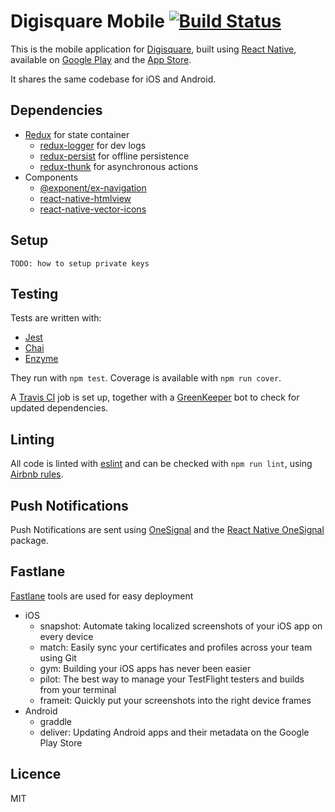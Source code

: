 # Digisquare Mobile [![Build Status](https://travis-ci.org/digisquare/mobile.svg?branch=master)](https://travis-ci.org/digisquare/mobile)

This is the mobile application for [Digisquare](https://digisquare.net), built using [React Native](https://facebook.github.io/react-native/), available on [Google Play](https://play.google.com/store/apps/details?id=net.digisquare.app) and the [App Store](https://itunes.apple.com/us/app/digisquare/id1129249292).

It shares the same codebase for iOS and Android.

## Dependencies

  - [Redux](https://github.com/reactjs/redux) for state container
  	- [redux-logger](https://github.com/evgenyrodionov/redux-logger) for dev logs
  	- [redux-persist](https://github.com/rt2zz/redux-persist) for offline persistence
  	- [redux-thunk](https://github.com/gaearon/redux-thunk) for asynchronous actions
  - Components
    - [@exponent/ex-navigation](https://github.com/exponentjs/ex-navigation)
    - [react-native-htmlview](https://github.com/jsdf/react-native-htmlview)
    - [react-native-vector-icons](https://github.com/oblador/react-native-vector-icons)

## Setup

`TODO: how to setup private keys`

## Testing

Tests are written with:

  - [Jest](https://github.com/facebook/jest)
  - [Chai](https://github.com/chaijs/chai)
  - [Enzyme](https://github.com/airbnb/enzyme/)
  
They run with `npm test`. Coverage is available with `npm run cover`.

A [Travis CI](https://travis-ci.org/digisquare/mobile) job is set up, together with a [GreenKeeper](https://github.com/greenkeeperio/greenkeeper) bot to check for updated dependencies.

## Linting

All code is linted with [eslint](https://github.com/eslint/eslint) and can be checked with `npm run lint`, using [Airbnb rules](https://github.com/airbnb/javascript).

## Push Notifications

Push Notifications are sent using [OneSignal](https://onesignal.com/) and the [React Native OneSignal](https://github.com/geektimecoil/react-native-onesignal) package.

## Fastlane

[Fastlane](https://github.com/fastlane/fastlane) tools are used for easy deployment

  - iOS
	- snapshot: Automate taking localized screenshots of your iOS app on every device
	- match: Easily sync your certificates and profiles across your team using Git
	- gym: Building your iOS apps has never been easier
	- pilot: The best way to manage your TestFlight testers and builds from your terminal
	- frameit: Quickly put your screenshots into the right device frames
  - Android
	- graddle
	- deliver: Updating Android apps and their metadata on the Google Play Store
  
	
## Licence

MIT
